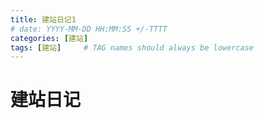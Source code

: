 ```yaml
---
title: 建站日记1
# date: YYYY-MM-DD HH:MM:SS +/-TTTT
categories: [建站]
tags: [建站]     # TAG names should always be lowercase
---
```


# 建站日记